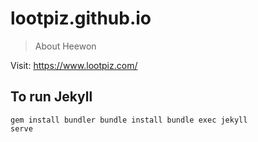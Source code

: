# lootpiz.github.io
> About Heewon

Visit: https://www.lootpiz.com/

## To run Jekyll
<code>gem install bundler
bundle install
bundle exec jekyll serve</code>
